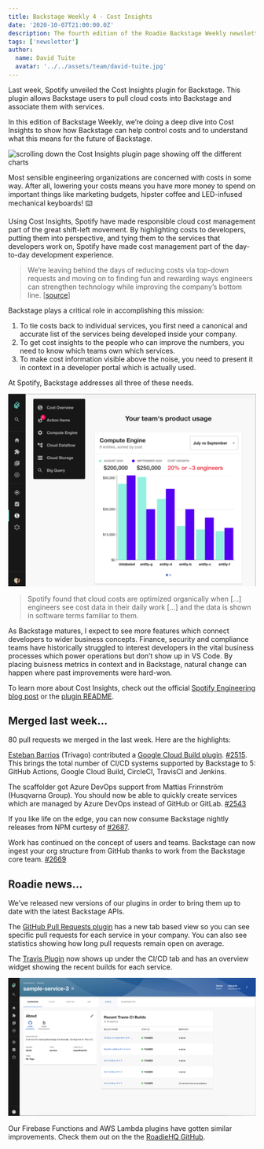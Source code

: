 ```yaml
---
title: Backstage Weekly 4 - Cost Insights
date: '2020-10-07T21:00:00.0Z'
description: The fourth edition of the Roadie Backstage Weekly newsletter. Managing cloud costs by shifting left with Backstage.
tags: ['newsletter']
author:
  name: David Tuite
  avatar: '../../assets/team/david-tuite.jpg'
---
```


Last week, Spotify unveiled the Cost Insights plugin for Backstage. This plugin allows Backstage users to pull cloud costs into Backstage and associate them with services.

In this edition of Backstage Weekly, we’re doing a deep dive into Cost Insights to show how Backstage can help control costs and to understand what this means for the future of Backstage.

<img style="max-width:100%" src="./cost-insights.gif" alt="scrolling down the Cost Insights plugin page showing off the different charts" loading="lazy" class="gatsby-resp-image-image" />

Most sensible engineering organizations are concerned with costs in some way. After all, lowering your costs means you have more money to spend on important things like marketing budgets, hipster coffee and LED-infused mechanical keyboards! ⌨️

Using Cost Insights, Spotify have made responsible cloud cost management part of the great shift-left movement. By highlighting costs to developers, putting them into perspective, and tying them to the services that developers work on, Spotify have made cost management part of the day-to-day development experience.

> We’re leaving behind the days of reducing costs via top-down requests and moving on to finding fun and rewarding ways engineers can strengthen technology while improving the company’s bottom line. [[source](https://engineering.atspotify.com/2020/09/29/managing-clouds-from-the-ground-up-cost-engineering-at-spotify/)]

Backstage plays a critical role in accomplishing this mission:

1.  To tie costs back to individual services, you first need a canonical and accurate list of the services being developed inside your company.
2.  To get cost insights to the people who can improve the numbers, you need to know which teams own which services.
3.  To make cost information visible above the noise, you need to present it in context in a developer portal which is actually used.

At Spotify, Backstage addresses all three of these needs.

![Screenshot of the cost insights plugin. A chart showing the amount of dollars spent on compute resources, broken down by Backstage component](./per-product.png)

> Spotify found that cloud costs are optimized organically when […] engineers see cost data in their daily work […] and the data is shown in software terms familiar to them.

As Backstage matures, I expect to see more features which connect developers to wider business concepts. Finance, security and compliance teams have historically struggled to interest developers in the vital business processes which power operations but don’t show up in VS Code. By placing buisness metrics in context and in Backstage, natural change can happen where past improvements were hard-won.

To learn more about Cost Insights, check out the official [Spotify Engineering blog post](https://engineering.atspotify.com/2020/09/29/managing-clouds-from-the-ground-up-cost-engineering-at-spotify) or the [plugin README](https://github.com/spotify/backstage/tree/master/plugins/cost-insights).

## Merged last week...

80 pull requests we merged in the last week. Here are the highlights:

[Esteban Barrios](https://github.com/ebarriosjr) (Trivago) contributed a [Google Cloud Build plugin](https://github.com/spotify/backstage/tree/master/plugins/cloudbuild). [#2515](https://github.com/spotify/backstage/pull/2515). This brings the total number of CI/CD systems supported by Backstage to 5: GitHub Actions, Google Cloud Build, CircleCI, TravisCI and Jenkins.

The scaffolder got Azure DevOps support from Mattias Frinnström (Husqvarna Group). You should now be able to quickly create services which are managed by Azure DevOps instead of GitHub or GitLab. [#2543](https://github.com/spotify/backstage/pull/2543)

If you like life on the edge, you can now consume Backstage nightly releases from NPM curtesy of [#2687](https://github.com/spotify/backstage/pull/2687).

Work has continued on the concept of users and teams. Backstage can now ingest your org structure from GitHub thanks to work from the Backstage core team. [#2669](https://github.com/spotify/backstage/pull/2669)

## Roadie news...

We’ve released new versions of our plugins in order to bring them up to date with the latest Backstage APIs.

The [GitHub Pull Requests plugin](https://github.com/RoadieHQ/backstage-plugin-github-pull-requests) has a new tab based view so you can see specific pull requests for each service in your company. You can also see statistics showing how long pull requests remain open on average.

The [Travis Plugin](https://github.com/RoadieHQ/backstage-plugin-travis-ci) now shows up under the CI/CD tab and has an overview widget showing the recent builds for each service.

![a screenshot of the Travis CI plugin showing recent builds, their desctiptions and status](./travis-ci.png)

Our Firebase Functions and AWS Lambda plugins have gotten similar improvements. Check them out on the the [RoadieHQ GitHub](https://github.com/RoadieHQ).
